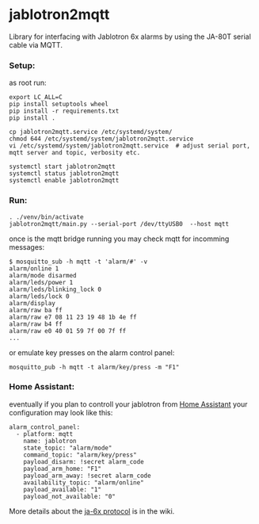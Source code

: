 # jablotron2mqtt
Library for interfacing with Jablotron 6x alarms by using the JA-80T serial cable
via MQTT.

### Setup:


as root run:
```
export LC_ALL=C
pip install setuptools wheel
pip install -r requirements.txt
pip install .

cp jablotron2mqtt.service /etc/systemd/system/
chmod 644 /etc/systemd/system/jablotron2mqtt.service
vi /etc/systemd/system/jablotron2mqtt.service  # adjust serial port, mqtt server and topic, verbosity etc.

systemctl start jablotron2mqtt
systemctl status jablotron2mqtt
systemctl enable jablotron2mqtt
```

### Run:

```
. ./venv/bin/activate
jablotron2mqtt/main.py --serial-port /dev/ttyUSB0  --host mqtt
```

once is the mqtt bridge running you may check mqtt for incomming messages:

```
$ mosquitto_sub -h mqtt -t 'alarm/#' -v 
alarm/online 1
alarm/mode disarmed
alarm/leds/power 1
alarm/leds/blinking_lock 0
alarm/leds/lock 0
alarm/display   
alarm/raw ba ff
alarm/raw e7 08 11 23 19 48 1b 4e ff
alarm/raw b4 ff
alarm/raw e0 40 01 59 7f 00 7f ff
...
```

or emulate key presses on the alarm control panel:

```
mosquitto_pub -h mqtt -t alarm/key/press -m "F1"
```

### Home Assistant:

eventually if you plan to controll your jablotron from [Home Assistant](https://home-assistant.io/) your configuration may look like this:

```
alarm_control_panel:
  - platform: mqtt
    name: jablotron
    state_topic: "alarm/mode"
    command_topic: "alarm/key/press"
    payload_disarm: !secret alarm_code
    payload_arm_home: "F1"
    payload_arm_away: !secret alarm_code
    availability_topic: "alarm/online"
    payload_available: "1"
    payload_not_available: "0"
```

More details about the [ja-6x protocol](https://github.com/pezinek/py-jablotron6x/wiki/Protocol) is in the wiki.

